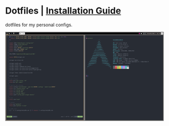 # Dotfiles | [Installation Guide](./.install)
dotfiles for my personal configs.

![screenshot](.resources/1.png)

